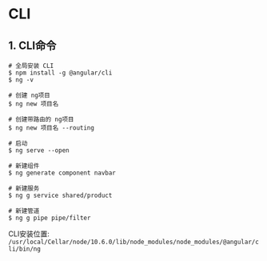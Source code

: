  # CLI

## 1. CLI命令

    # 全局安装 CLI
    $ npm install -g @angular/cli
    $ ng -v

    # 创建 ng项目
    $ ng new 项目名

    # 创建带路由的 ng项目
    $ ng new 项目名 --routing

    # 启动
    $ ng serve --open

    # 新建组件
    $ ng generate component navbar

    # 新建服务
    $ ng g service shared/product

    # 新建管道
    $ ng g pipe pipe/filter

CLI安装位置:
`/usr/local/Cellar/node/10.6.0/lib/node_modules/node_modules/@angular/cli/bin/ng`
